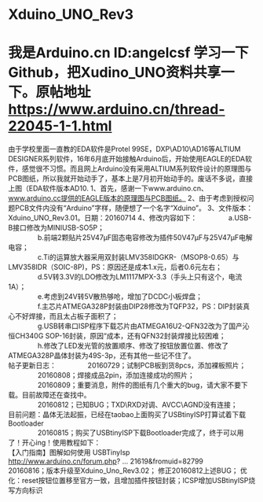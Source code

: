 # Xduino_UNO_Rev3
# 我是Arduino.cn ID:angelcsf 学习一下Github，把Xudino_UNO资料共享一下。原帖地址 https://www.arduino.cn/thread-22045-1-1.html
由于学校里面一直教的EDA软件是Protel 99SE，DXP\AD10\AD16等ALTIUM DESIGNER系列软件，16年6月底开始接触Arduino后，开始使用EAGLE的EDA软件，感觉很不习惯。而且网上Arduino没有采用ALTIUM系列软件设计的原理图与PCB图纸，所以我就开始动手了，基本上是7月初开始动手的。废话不多说，直接上图（EDA软件版本AD10.
       1、首先，感谢一下www.arduino.cn、www.arduino.cc提供的EAGLE版本的原理图与PCB图纸。
       2、由于考虑到授权问题PCB文件内没有“Arduino”字样，随便想了一个名字“Xduino”。
       3、文件版本：Xduino_UNO_Rev3.01。日期：20160714
       4、修改内容如下：
　　　　       a.USB-B接口修改为MINIUSB-SO5P；\
　　　       　b.前端2颗贴片25V47μF固态电容修改为插件50V47μF与25V47μF电解电容；\
　　　       　c.Ti的运算放大器采用双封装LMV358IDGKR-（MSOP8-0.65）与LMV358IDR（SOIC-8P)，PS：原因还是成本1.x元，后者0.6元左右；<br>
　　　　       d.5V转3.3V的LDO修改为LM1117MPX-3.3（手头上只有这个，电流1A）；<br>
　       　　　e.考虑到24V转5V散热够呛，增加了DCDC小板焊盘；<br>
　       　　　f.主芯片ATMEGA328P封装由DIP28修改为TQFP32，PS：DIP封装真心不好焊接，而且太占板子面积了；<br>
　       　　　g.USB转串口ISP程序下载芯片由ATMEGA16U2-QFN32改为了国产沁恒CH340G SOP-16封装，原因“成本，还有QFN32封装焊接比较困难；<br>
　　       　　h.修改了LED发光管的放置顺序、修改了按钮放置位置、修改了ATMEGA328P晶体封装为49S-3p，还有其他一些记不住了。 <br>
    帖子更新日志：
　       　　　20160729；试制PCB板到货8pcs，添加裸板照片；\
　       　　　20160808；焊接成品2pin，添加连接成功的照片；\
　       　　　20160809；重要消息，附件的图纸有几个重大的bug，请大家不要下载。目前故障还在查找中。\
　       　　　20160812；已知BUG；TXD\RXD对调、AVCC\AGND没有连接；  \
                         目前问题：晶体无法起振，已经在taobao上面购买了USBtinyISP打算试着下载Bootloader\
　       　　　20160815；购买了USBtinyISP下载Bootloader完成了，终于可以用了！开心ing！使用教程如下：\
 【入门指南】图解如何使用 USBTinyIsp\
http://www.arduino.cn/forum.php? ... 21619&fromuid=82799\
     20160816；版本升级至Xduino_Uno_Rev3.02；
                        修正20160812上述BUG；
                        优化：reset按钮位置移至官方一致，且增加插件按钮封装；ICSP增加USBtinyISP烧写方向标识



